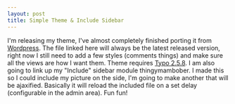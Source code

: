 ```yaml
--- 
layout: post
title: Simple Theme & Include Sidebar
---
```

I'm releasing my theme, I've almost completely finished porting it from <a href="http://wordpress.org/">Wordpress</a>. The file linked here will always be the latest released version, right now I still need to add a few styles (comments things) and make sure all the views are how I want them. Theme requires <a href="http://typo.leetsoft.com/">Typo 2.5.8</a>. I am also going to link up my "Include" sidebar module thingymambober. I made this so I could include my picture on the side, I'm going to make another that will be ajaxified. Basically it will reload the included file on a set delay (configurable in the admin area). Fun fun!
